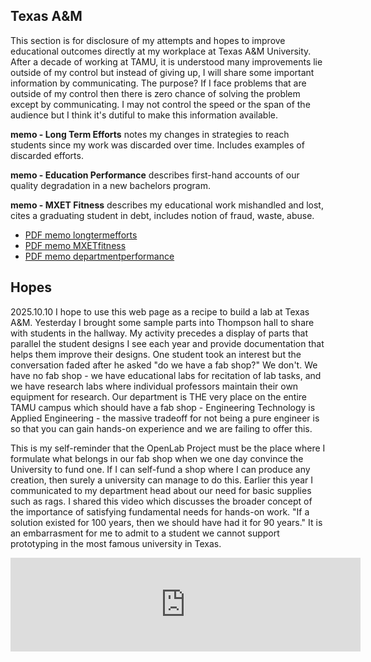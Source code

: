 ## Texas A&M
This section is for disclosure of my attempts and hopes to improve educational outcomes directly at my workplace at Texas A&M University.  After a decade of working at TAMU, it is understood many improvements lie outside of my control but instead of giving up, I will share some important information by communicating.  The purpose?  If I face problems that are outside of my control then there is zero chance of solving the problem except by communicating.  I may not control the speed or the span of the audience but I think it's dutiful to make this information available.

**memo - Long Term Efforts**
notes my changes in strategies to reach students since my work was discarded over time.  Includes examples of discarded efforts.

**memo - Education Performance**
describes first-hand accounts of our quality degradation in a new bachelors program.

**memo - MXET Fitness**
describes my educational work mishandled and lost, cites a graduating student in debt, includes notion of fraud, waste, abuse.

* [PDF memo longtermefforts](https://github.com/davidmalawey/openLab/blob/c7dde2e5e5d8e858ae442c7371c593522555d68e/docs/2025_memo_LongTermEfforts.pdf)
* [PDF memo MXETfitness](https://github.com/davidmalawey/openLab/blob/c7dde2e5e5d8e858ae442c7371c593522555d68e/docs/2025_memo_MXETFitness.pdf)
* [PDF memo departmentperformance](https://github.com/davidmalawey/openLab/blob/c7dde2e5e5d8e858ae442c7371c593522555d68e/docs/2025_memo_EducationPerformance.pdf)

## Hopes
2025.10.10  I hope to use this web page as a recipe to build a lab at Texas A&M. Yesterday I brought some sample parts into Thompson hall to share with students in the hallway.  My activity precedes a display of parts that parallel the student designs I see each year and provide documentation that helps them improve their designs. One student took an interest but the conversation faded after he asked "do we have a fab shop?"  We don't.  We have no fab shop - we have educational labs for recitation of lab tasks, and we have research labs where individual professors maintain their own equipment for research.  Our department is THE very place on the entire TAMU campus which should have a fab shop -  Engineering Technology is Applied Engineering - the massive tradeoff for not being a pure engineer is so that you can gain hands-on experience and we are failing to offer this.

This is my self-reminder that the OpenLab Project must be the place where I formulate what belongs in our fab shop when we one day convince the University to fund one.  If I can self-fund a shop where I can produce any creation, then surely a university can manage to do this. Earlier this year I communicated to my department head about our need for basic supplies such as rags.  I shared this video which discusses the broader concept of the importance of satisfying fundamental needs for hands-on work.  "If a solution existed for 100 years, then we should have had it for 90 years." It is an embarrasment for me to admit to a student we cannot support prototyping in the most famous university in Texas.

<iframe width="560" src="https://www.youtube.com/embed/gLK1LTlivQw?si=IohEAAssS-fsZYEg" title="YouTube video player" frameborder="0" allow="accelerometer; autoplay; clipboard-write; encrypted-media; gyroscope; picture-in-picture; web-share" referrerpolicy="strict-origin-when-cross-origin" allowfullscreen></iframe>
